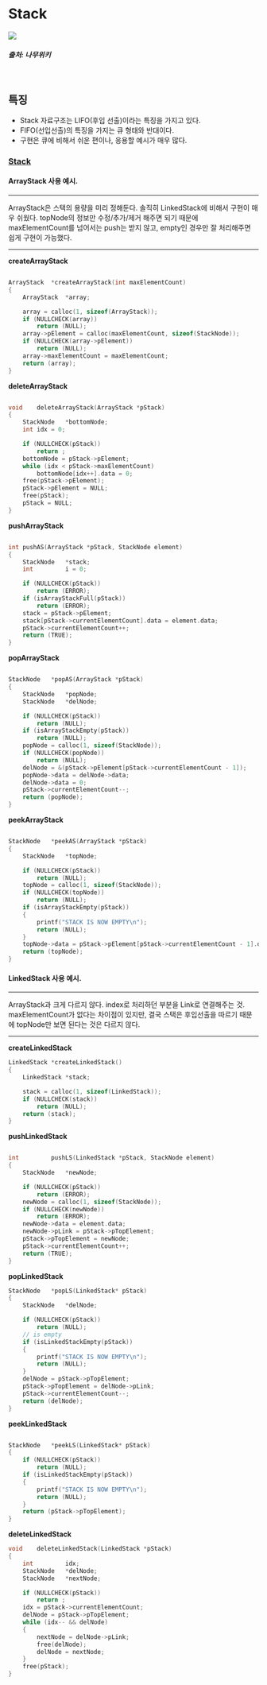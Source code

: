 
# Stack

<img src="https://w.namu.la/s/c73dbaa0dd753939d19a0464feb000054317cdab2c8d80ff0b525b05503286c12d3160df5f8c3352802a01671f85f724f62065d7a97ce0d25082cfaac8553cb7958471dfd4f87308548ded9b375aabfc01ea9d77e77d176338c19fb3c2e3d8c2fdafa98a0514d34357cc3e88c0ec503f" />

#### *출처: 나무위키*

<br />

## 특징

-	Stack 자료구조는 LIFO(후입 선출)이라는 특징을 가지고 있다.
-	FIFO(선입선출)의 특징을 가지는 큐 형태와 반대이다.
-	구현은 큐에 비해서 쉬운 편이나, 응용할 예시가 매우 많다.


### [Stack](https://github.com/MingueKim/DataStructure-Study/tree/main/stack)


#### ArrayStack 사용 예시.

***
ArrayStack은 스택의 용량을 미리 정해둔다. 
솔직히 LinkedStack에 비해서 구현이 매우 쉬웠다. topNode의 정보만 수정/추가/제거 해주면 되기 때문에
maxElementCount를 넘어서는 push는 받지 않고, empty인 경우만 잘 처리해주면 쉽게 구현이 가능했다. 
***

**createArrayStack**

```C

ArrayStack	*createArrayStack(int maxElementCount)
{
	ArrayStack	*array;

	array = calloc(1, sizeof(ArrayStack));
	if (NULLCHECK(array))
		return (NULL);
	array->pElement = calloc(maxElementCount, sizeof(StackNode));
	if (NULLCHECK(array->pElement))
		return (NULL);
	array->maxElementCount = maxElementCount;
	return (array);
}
```

**deleteArrayStack**
```C

void	deleteArrayStack(ArrayStack *pStack)
{
	StackNode	*bottomNode;
	int	idx = 0;

	if (NULLCHECK(pStack))
		return ;
	bottomNode = pStack->pElement;
	while (idx < pStack->maxElementCount)
		bottomNode[idx++].data = 0;
	free(pStack->pElement);
	pStack->pElement = NULL;
	free(pStack);
	pStack = NULL;
}
```


**pushArrayStack**
```C

int	pushAS(ArrayStack *pStack, StackNode element)
{
	StackNode	*stack;
	int			i = 0;

	if (NULLCHECK(pStack))
		return (ERROR);
	if (isArrayStackFull(pStack))
		return (ERROR);
	stack = pStack->pElement;
	stack[pStack->currentElementCount].data = element.data;
	pStack->currentElementCount++;
	return (TRUE);
}
```


**popArrayStack**
```C

StackNode	*popAS(ArrayStack *pStack)
{
	StackNode	*popNode;
	StackNode	*delNode;

	if (NULLCHECK(pStack))
		return (NULL);
	if (isArrayStackEmpty(pStack))
		return (NULL);
	popNode = calloc(1, sizeof(StackNode));
	if (NULLCHECK(popNode))
		return (NULL);
	delNode = &(pStack->pElement[pStack->currentElementCount - 1]);
	popNode->data = delNode->data;
	delNode->data = 0;
	pStack->currentElementCount--;
	return (popNode);
}
```

**peekArrayStack**

```C

StackNode	*peekAS(ArrayStack *pStack)
{
	StackNode	*topNode;

	if (NULLCHECK(pStack))
		return (NULL);
	topNode = calloc(1, sizeof(StackNode));
	if (NULLCHECK(topNode))
		return (NULL);
	if (isArrayStackEmpty(pStack))
	{
		printf("STACK IS NOW EMPTY\n");
		return (NULL);
	}
	topNode->data = pStack->pElement[pStack->currentElementCount - 1].data;
	return (topNode);
}
```

#### LinkedStack 사용 예시.

***
ArrayStack과 크게 다르지 않다. index로 처리하던 부분을 Link로 연결해주는 것.
maxElementCount가 없다는 차이점이 있지만, 결국 스택은 후입선출을 따르기 때문에
topNode만 보면 된다는 것은 다르지 않다. 
***


**createLinkedStack**
```C
LinkedStack	*createLinkedStack()
{
	LinkedStack	*stack;

	stack = calloc(1, sizeof(LinkedStack));
	if (NULLCHECK(stack))
		return (NULL);
	return (stack);
}
```

**pushLinkedStack**
```C

int 		pushLS(LinkedStack *pStack, StackNode element)
{
	StackNode	*newNode;

	if (NULLCHECK(pStack))
		return (ERROR);
	newNode = calloc(1, sizeof(StackNode));
	if (NULLCHECK(newNode))
		return (ERROR);
	newNode->data = element.data;
	newNode->pLink = pStack->pTopElement;
	pStack->pTopElement = newNode;
	pStack->currentElementCount++;
	return (TRUE);
}
```

**popLinkedStack**
```C
StackNode	*popLS(LinkedStack* pStack)
{
	StackNode	*delNode;

	if (NULLCHECK(pStack))
		return (NULL);
	// is empty
	if (isLinkedStackEmpty(pStack))
	{
		printf("STACK IS NOW EMPTY\n");
		return (NULL);
	}
	delNode = pStack->pTopElement;
	pStack->pTopElement = delNode->pLink;
	pStack->currentElementCount--;
	return (delNode);
}
```

**peekLinkedStack**
```C

StackNode	*peekLS(LinkedStack* pStack)
{
	if (NULLCHECK(pStack))
		return (NULL);
	if (isLinkedStackEmpty(pStack))
	{
		printf("STACK IS NOW EMPTY\n");
		return (NULL);
	}
	return (pStack->pTopElement);
}
```

**deleteLinkedStack**
```C
void	deleteLinkedStack(LinkedStack *pStack)
{
	int			idx;
	StackNode	*delNode;
	StackNode	*nextNode;

	if (NULLCHECK(pStack))
		return ;
	idx = pStack->currentElementCount;
	delNode = pStack->pTopElement;
	while (idx-- && delNode)
	{
		nextNode = delNode->pLink;
		free(delNode);
		delNode = nextNode;
	}
	free(pStack);
}
```


